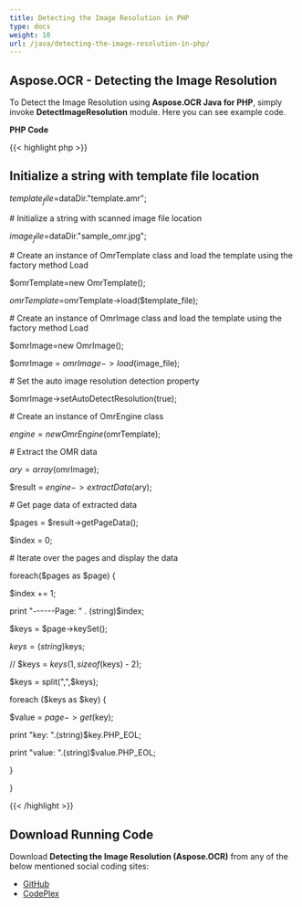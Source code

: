 ```yaml
---
title: Detecting the Image Resolution in PHP
type: docs
weight: 10
url: /java/detecting-the-image-resolution-in-php/
---
```


## **Aspose.OCR - Detecting the Image Resolution**

To Detect the Image Resolution using **Aspose.OCR Java for PHP**, simply invoke **DetectImageResolution** module. Here you can see example code.

**PHP Code**

{{< highlight php >}}

## Initialize a string with template file location

$template_file=$dataDir."template.amr";

\# Initialize a string with scanned image file location

$image_file=$dataDir."sample_omr.jpg";

\# Create an instance of OmrTemplate class and load the template using the factory method Load

$omrTemplate=new OmrTemplate();

$omrTemplate=$omrTemplate->load($template_file);

\# Create an instance of OmrImage class and load the template using the factory method Load

$omrImage=new OmrImage();

$omrImage = $omrImage->load($image_file);

\# Set the auto image resolution detection property

$omrImage->setAutoDetectResolution(true);

\# Create an instance of OmrEngine class

$engine = new OmrEngine($omrTemplate);

\# Extract the OMR data

$ary=array($omrImage);

$result = $engine->extractData($ary);

\# Get page data of extracted data

$pages = $result->getPageData();

$index = 0;

\# Iterate over the pages and display the data

foreach($pages as $page) {

$index += 1;

print "------Page: " . (string)$index;

$keys = $page->keySet();

$keys = (string)$keys;

// $keys = $keys(1, sizeof($keys) - 2);

$keys = split(",",$keys);

foreach ($keys as $key) {

$value = $page->get($key);

print "key: ".(string)$key.PHP_EOL;

print "value: ".(string)$value.PHP_EOL;

}

}

{{< /highlight >}}

## **Download Running Code**

Download **Detecting the Image Resolution (Aspose.OCR)** from any of the below mentioned social coding sites:

- [GitHub](https://github.com/aspose-ocr/Aspose.OCR-for-Java/blob/master/Plugins/Aspose_OCR_Java_for_PHP/src/aspose/ocr/WorkingWithOMR/DetectImageResolution.php)
- [CodePlex](https://archive.codeplex.com/?p=asposeocrjavaphp)
